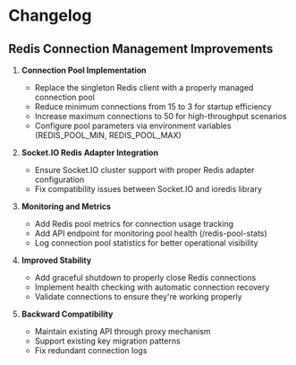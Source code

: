 # Changelog

## Redis Connection Management Improvements

1. **Connection Pool Implementation**
   - Replace the singleton Redis client with a properly managed connection pool
   - Reduce minimum connections from 15 to 3 for startup efficiency
   - Increase maximum connections to 50 for high-throughput scenarios
   - Configure pool parameters via environment variables (REDIS_POOL_MIN, REDIS_POOL_MAX)

2. **Socket.IO Redis Adapter Integration**
   - Ensure Socket.IO cluster support with proper Redis adapter configuration
   - Fix compatibility issues between Socket.IO and ioredis library

3. **Monitoring and Metrics**
   - Add Redis pool metrics for connection usage tracking
   - Add API endpoint for monitoring pool health (/redis-pool-stats)
   - Log connection pool statistics for better operational visibility

4. **Improved Stability**
   - Add graceful shutdown to properly close Redis connections
   - Implement health checking with automatic connection recovery
   - Validate connections to ensure they're working properly

5. **Backward Compatibility**
   - Maintain existing API through proxy mechanism
   - Support existing key migration patterns
   - Fix redundant connection logs
